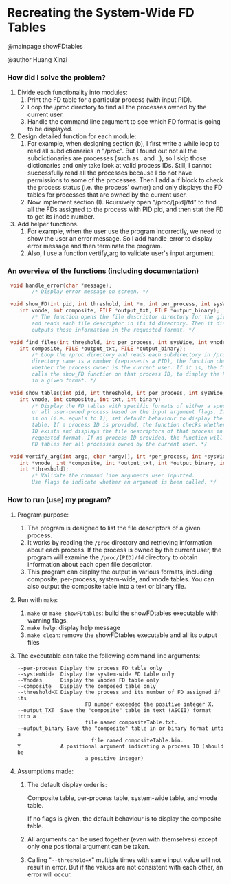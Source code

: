 # Recreating the System-Wide FD Tables
@mainpage showFDtables

@author Huang Xinzi

### How did I solve the problem?

1. Divide each functionality into modules:
    1. Print the FD table for a particular process (with input PID).
    2. Loop the /proc directory to find all the processes owned by the current user.
    3. Handle the command line argument to see which FD format is going to be displayed.
2. Design detailed function for each module:
    1. For example, when designing section (b), I first write a while loop to read all subdictionaries in "/proc". But I found out not all the subdictionaries are processes (such as . and ..), so I skip those dictionaries and only take look at valid process IDs. Still, I cannot successfully read all the processes because I do not have permissions to some of the processes. Then I add a if block to check the process status (i.e. the process' owner) and only displays the FD tables for processes that are owned by the current user.
    2. Now implement section (I). Rcursively open "/proc/[pid]/fd" to find all the FDs assigned to the process with PID pid, and then stat the FD to get its inode number.
3. Add helper functions.
    1. For example, when the user use the program incorrectly, we need to show the user an error message. So I add handle_error to display error message and then terminate the program.
    2. Also, I use a function vertify_arg to validate user's input argument.
    

### An overview of the functions (including documentation)

```c
 void handle_error(char *message);
 		/* Display error message on screen. */

 void show_FD(int pid, int threshold, int *m, int per_process, int sysWide,
 	int vnode, int composite, FILE *output_txt, FILE *output_binary);
 		/* The function opens the file descriptor directory for the given process
 		and reads each file descriptor in its fd directory. Then it displays or
 		outputs those information in the requested format. */

 void find_files(int threshold, int per_process, int sysWide, int vnode,
 	int composite, FILE *output_txt, FILE *output_binary);
 		/* Loop the /proc directory and reads each subdirectory in /proc. If a
 		directory name is a number (represents a PID), the function checks
 		whether the process owner is the current user. If it is, the function
 		calls the show_FD function on that process ID, to display the FD tables
 		in a given format. */

 void show_tables(int pid, int threshold, int per_process, int sysWide,
 	int vnode, int composite, int txt, int binary)
 		/* Display the FD tables with specific formats of either a specific process
 		or all user-owned process based on the input argument flags. If no flags
 		is on (i.e. equals to 1), set default behaviour to display the composite
 		table. If a process ID is provided, the function checks whether the process
 		ID exists and displays the file descriptors of that process in the
 		requested format. If no process ID provided, the function will display the
		FD tables for all processes owned by the current user. */

 void vertify_arg(int argc, char *argv[], int *per_process, int *sysWide,
 	int *vnode, int *composite, int *output_txt, int *output_binary, int *pid,
 	int *threshold);
 		/* Validate the command line arguments user inputted.
 		Use flags to indicate whether an argument is been called. */
```

### How to run (use) my program?

1. Program purpose:
    1. The program is designed to list the file descriptors of a given process.
    2. It works by reading the `/proc` directory and retrieving information about each process. If the process is owned by the current user, the program will examine the `/proc/[PID]/fd` directory to obtain information about each open file descriptor.
    3. This program can display the output in various formats, including composite, per-process, system-wide, and vnode tables. You can also output the composite table into a text or binary file.
2. Run with `make`:
    1. `make` or `make showFDtables`: build the showFDtables executable with warning flags.
    2. `make help`: display help message
    3. `make clean`: remove the showFDtables executable and all its output files
3. The executable can take the following command line arguments:
    
    ```
    --per-process Display the process FD table only
    --systemWide  Display the system-wide FD table only
    --Vnodes      Display the Vnodes FD table only
    --composite   Display the composed table only
    --threshold=X Display the process and its number of FD assigned if its
      					  FD number exceeded the positive integer X.
    --output_TXT  Save the "composite" table in text (ASCII) format into a
      					  file named compositeTable.txt.
    --output_binary	Save the "composite" table in or binary format into a
      						file named compositeTable.bin.
    Y             A positional argument indicating a process ID (should be
      				 	  a positive integer)
    ```
    
4. Assumptions made:
    1. The default display order is:
        
        Composite table, per-process table, system-wide table, and vnode table.
        
        If no flags is given, the default behaviour is to display the composite table.
        
    2. All arguments can be used together (even with themselves) except only one positional argument can be taken.
    3. Calling "`--threshold=X`" multiple times with same input value will not result in error. But if the values are not consistent with each other, an error will occur.
